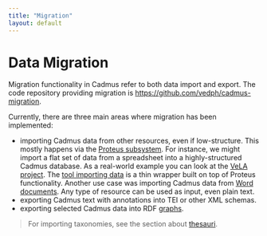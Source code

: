 ```yaml
---
title: "Migration" 
layout: default
---
```


# Data Migration

Migration functionality in Cadmus refer to both data import and export. The code repository providing migration is <https://github.com/vedph/cadmus-migration>.

Currently, there are three main areas where migration has been implemented:

- importing Cadmus data from other resources, even if low-structure. This mostly happens via the [Proteus subsystem](https://myrmex.github.io/overview/proteus/). For instance, we might import a flat set of data from a spreadsheet into a highly-structured Cadmus database. As a real-world example you can look at the [VeLA project](https://github.com/vedph/cadmus-vela#original-spreadsheet). The [tool importing data](https://github.com/vedph/cadmus-vela-tool) is a thin wrapper built on top of Proteus functionality. Another use case was importing Cadmus data from [Word documents](https://github.com/vedph/cadmus-bdm-tool). Any type of resource can be used as input, even plain text.
- exporting Cadmus text with annotations into TEI or other XML schemas.
- exporting selected Cadmus data into RDF [graphs](graph/index.md).

>For importing taxonomies, see the section about [thesauri](../models/thesauri.md#editing-thesauri).
